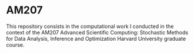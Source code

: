 # AM207
This repository consists in the computational work I conducted in the context of the AM207 Advanced Scientific Computing: Stochastic Methods for Data Analysis, Inference and Optimization Harvard University graduate course.
